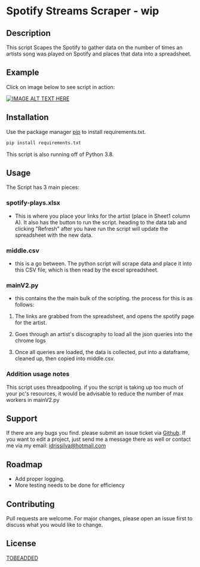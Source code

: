 
# Spotify Streams Scraper - wip

## Description
This script Scapes the Spotify to gather data on the number of times an artists song was played on Spotify and places that data into a spreadsheet. 

## Example
Click on image below to see script in action:

[![IMAGE ALT TEXT HERE](http://img.youtube.com/vi/c7x5y68JQpU/0.jpg)](http://www.youtube.com/watch?v=c7x5y68JQpU)

## Installation

Use the package manager [pip](https://pip.pypa.io/en/stable/) to install requirements.txt.

```bash
pip install requirements.txt
```
This script is also running off of Python 3.8.


## Usage
The Script has 3 main pieces:

### spotify-plays.xlsx 
- This is where you place your links for the artist (place in Sheet1 column A). It also has the button to run the script. heading to the data tab and clicking "Refresh" after you have run the script will update the spreadsheet with the new data. 

### middle.csv 
- this is a go between. The python script will scrape data and place it into this CSV file, which is then read by the excel spreadsheet.

### mainV2.py 
- this contains the the main bulk of the scripting. the process for this is as follows:

1) The links are grabbed from the spreadsheet, and opens the spotify page for the artist.

2) Goes through an artist's discography to load all the json queries into the chrome logs

3) Once all queries are loaded, the data is collected, put into a dataframe, cleaned up, then copied into middle.csv.

### Addition usage notes
This script uses threadpooling. if you the script is taking up too much of your pc's resources, it would be advisable to reduce the number of max workers in mainV2.py

## Support
If there are any bugs you find. please submit an issue ticket via [Github](https://github.com/idrisimo/Spotify-Plays). If you want to edit a project, just send me a message there as well or contact me via my email: idrissilva@hotmail.com

## Roadmap
- Add proper logging.
- More testing needs to be done for efficiency

## Contributing
Pull requests are welcome. For major changes, please open an issue first to discuss what you would like to change.

## License
[TOBEADDED](https://choosealicense.com/licenses/mit/)
